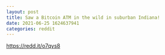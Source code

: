 ```yaml
--- 
layout: post 
title: Saw a Bitcoin ATM in the wild in suburban Indiana! 
date: 2021-06-25 1624637941 
categories: reddit 
--- 
```

https://redd.it/o7qys8